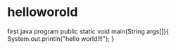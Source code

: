 # helloworold
first java program
public static void main(String args[]){
 System.out.println("hello world!!!");
}
